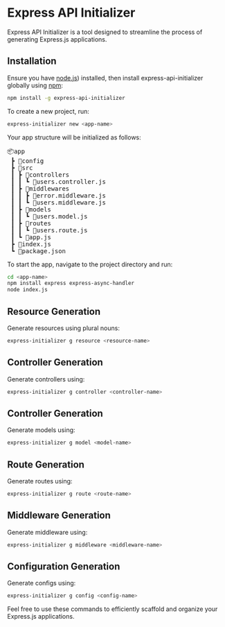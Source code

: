 # Express API Initializer

Express API Initializer is a tool designed to streamline the process of generating Express.js applications.


## Installation

Ensure you have [node.js](https://nodejs.org/)) installed, then install express-api-initializer globally using [npm](https://www.npmjs.com/):

```bash
npm install -g express-api-initializer
```

To create a new project, run:

```bash
express-initializer new <app-name>
```
Your app structure will be initialized as follows:

<pre>
📦app
 ┣ 📂config
 ┣ 📂src
 ┃ ┣ 📂controllers
 ┃ ┃ ┗ 📜users.controller.js
 ┃ ┣ 📂middlewares
 ┃ ┃ ┣ 📜error.middleware.js
 ┃ ┃ ┗ 📜users.middleware.js
 ┃ ┣ 📂models
 ┃ ┃ ┗ 📜users.model.js
 ┃ ┣ 📂routes
 ┃ ┃ ┗ 📜users.route.js
 ┃ ┗ 📜app.js
 ┣ 📜index.js
 ┗ 📜package.json
</pre>

To start the app, navigate to the project directory and run:

```bash
cd <app-name>
npm install express express-async-handler
node index.js
```

## Resource Generation

Generate resources using plural nouns:

```bash
express-initializer g resource <resource-name> 
```

## Controller Generation

Generate controllers using:

```bash
express-initializer g controller <controller-name>
```

## Controller Generation

Generate models using:

```bash
express-initializer g model <model-name>
```
## Route Generation

Generate routes using:

```bash
express-initializer g route <route-name>
```
## Middleware Generation

Generate middleware using:


```bash
express-initializer g middleware <middleware-name>
```

## Configuration Generation

Generate configs using:

```bash
express-initializer g config <config-name>
```

Feel free to use these commands to efficiently scaffold and organize your Express.js applications.
